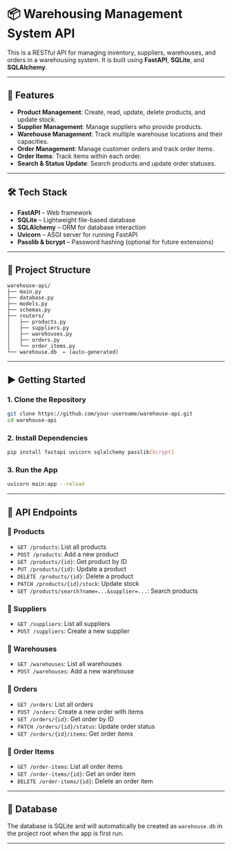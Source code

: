 # 📦 Warehousing Management System API

This is a RESTful API for managing inventory, suppliers, warehouses, and orders in a warehousing system. It is built using **FastAPI**, **SQLite**, and **SQLAlchemy**.

---

## 🚀 Features

- **Product Management**: Create, read, update, delete products, and update stock.
- **Supplier Management**: Manage suppliers who provide products.
- **Warehouse Management**: Track multiple warehouse locations and their capacities.
- **Order Management**: Manage customer orders and track order items.
- **Order Items**: Track items within each order.
- **Search & Status Update**: Search products and update order statuses.

---

## 🛠️ Tech Stack

- **FastAPI** – Web framework
- **SQLite** – Lightweight file-based database
- **SQLAlchemy** – ORM for database interaction
- **Uvicorn** – ASGI server for running FastAPI
- **Passlib & bcrypt** – Password hashing (optional for future extensions)

---

## 📁 Project Structure

```
warehouse-api/
├── main.py
├── database.py
├── models.py
├── schemas.py
├── routers/
│   ├── products.py
│   ├── suppliers.py
│   ├── warehouses.py
│   ├── orders.py
│   └── order_items.py
└── warehouse.db  ← (auto-generated)
```

---

## ▶️ Getting Started

### 1. Clone the Repository

```bash
git clone https://github.com/your-username/warehouse-api.git
cd warehouse-api
```

### 2. Install Dependencies

```bash
pip install fastapi uvicorn sqlalchemy passlib[bcrypt]
```

### 3. Run the App

```bash
uvicorn main:app --reload
```

---

## 📂 API Endpoints

### 🔹 Products

- `GET /products`: List all products
- `POST /products`: Add a new product
- `GET /products/{id}`: Get product by ID
- `PUT /products/{id}`: Update a product
- `DELETE /products/{id}`: Delete a product
- `PATCH /products/{id}/stock`: Update stock
- `GET /products/search?name=...&supplier=...`: Search products

### 🔹 Suppliers

- `GET /suppliers`: List all suppliers
- `POST /suppliers`: Create a new supplier

### 🔹 Warehouses

- `GET /warehouses`: List all warehouses
- `POST /warehouses`: Add a new warehouse

### 🔹 Orders

- `GET /orders`: List all orders
- `POST /orders`: Create a new order with items
- `GET /orders/{id}`: Get order by ID
- `PATCH /orders/{id}/status`: Update order status
- `GET /orders/{id}/items`: Get order items

### 🔹 Order Items

- `GET /order-items`: List all order items
- `GET /order-items/{id}`: Get an order item
- `DELETE /order-items/{id}`: Delete an order item

---

## 📄 Database

The database is SQLite and will automatically be created as `warehouse.db` in the project root when the app is first run.

---
